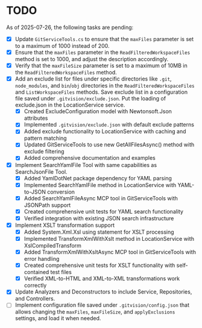 # TODO

As of 2025-07-26, the following tasks are pending:

- [x] Update `GitServiceTools.cs` to ensure that the `maxFiles` parameter is set to a maximum of 1000 instead of 200.
- [x] Ensure that the `maxFiles` parameter in the `ReadFilteredWorkspaceFiles` method is set to 1000, and adjust the description accordingly.
- [x] Verify that the `maxFileSize` parameter is set to a maximum of 10MB in the `ReadFilteredWorkspaceFiles` method.
- [x] Add an exclude list for files under specific directories like `.git`, `node_modules`, and `bin`/`obj` directories in the `ReadFilteredWorkspaceFiles` and `ListWorkspaceFiles` methods. Save exclude list in a configuration file saved under `.gitvision/exclude.json`. Put the loading of exclude.json in the LocationService service.
  - [x] Created ExcludeConfiguration model with Newtonsoft.Json attributes
  - [x] Implemented `.gitvision/exclude.json` with default exclude patterns
  - [x] Added exclude functionality to LocationService with caching and pattern matching
  - [x] Updated GitServiceTools to use new GetAllFilesAsync() method with exclude filtering
  - [x] Added comprehensive documentation and examples
- [x] Implement SearchYamlFile Tool with same capabilities as SearchJsonFile Tool.
  - [x] Added YamlDotNet package dependency for YAML parsing
  - [x] Implemented SearchYamlFile method in LocationService with YAML-to-JSON conversion
  - [x] Added SearchYamlFileAsync MCP tool in GitServiceTools with JSONPath support
  - [x] Created comprehensive unit tests for YAML search functionality
  - [x] Verified integration with existing JSON search infrastructure
- [x] Implement XSLT transformation support
  - [x] Added System.Xml.Xsl using statement for XSLT processing
  - [x] Implemented TransformXmlWithXslt method in LocationService with XslCompiledTransform
  - [x] Added TransformXmlWithXsltAsync MCP tool in GitServiceTools with error handling
  - [x] Created comprehensive unit tests for XSLT functionality with self-contained test files
  - [x] Verified XML-to-HTML and XML-to-XML transformations work correctly
- [x] Update Analyzers and Deconstructors to include Service, Repositories, and Controllers.
- [ ] Implement configuration file saved under `.gitvision/config.json` that allows changing the `maxFiles`, `maxFileSize`, and `applyExclusions` settings, and load it when needed.

